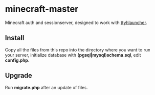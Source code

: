 # minecraft-master

Minecraft auth and sessionserver, designed to work with
[ttyhlauncher](https://github.com/dngulin/ttyhlauncher).

## Install

Copy all the files from this repo into the directory where you want to run your
server, initialize database with **(pgsql|mysql)schema.sql**, edit **config.php**.

## Upgrade

Run **migrate.php** after an update of files.
